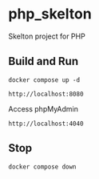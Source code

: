# php_skelton
Skelton project for PHP

## Build and Run

```
docker compose up -d
```
```
http://localhost:8080
```
Access phpMyAdmin
```
http://localhost:4040
```

## Stop

```
docker compose down
```
